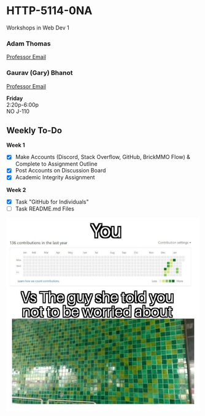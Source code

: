 # HTTP-5114-0NA

Workshops in Web Dev 1

### Adam Thomas

[Professor Email](mailto:adam.thomas@humber.ca)

### Gaurav (Gary) Bhanot

[Professor Email](mailto:gaurav.bhanot@humber.ca)

**Friday**  
2:20p-6:00p   
NO J-110

## Weekly To-Do

**Week 1**
- [x] Make Accounts (Discord, Stack Overflow, GitHub, BrickMMO Flow) & Complete to Assignment Outline
- [x] Post Accounts on Discussion Board
- [x] Academic Integrity Assignment

**Week 2**
- [x] Task "GitHub for Individuals"
- [ ] Task README.md Files

![About right...](_readme/github.jpg)